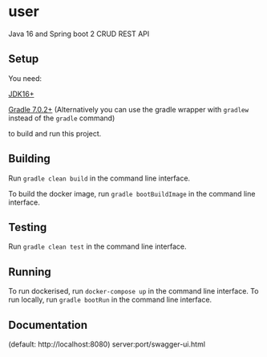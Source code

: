 # user
Java 16 and Spring boot 2 CRUD REST API

## Setup

You need:

[JDK16+](https://jdk.java.net/)

[Gradle 7.0.2+](https://gradle.org/releases/)
(Alternatively you can use the gradle wrapper with `gradlew` instead of the `gradle` command)

to build and run this project.

## Building

Run `gradle clean build` in the command line interface.

To build the docker image, run `gradle bootBuildImage` in the command line interface.

## Testing

Run `gradle clean test` in the command line interface.


## Running
To run dockerised, run `docker-compose up` in the command line interface.
To run locally, run `gradle bootRun` in the command line interface.


## Documentation
(default: http://localhost:8080)
server:port/swagger-ui.html
